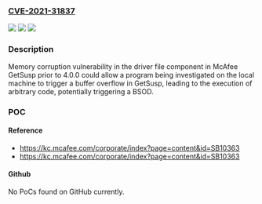 ### [CVE-2021-31837](https://cve.mitre.org/cgi-bin/cvename.cgi?name=CVE-2021-31837)
![](https://img.shields.io/static/v1?label=Product&message=McAfee%20GetSusp&color=blue)
![](https://img.shields.io/static/v1?label=Version&message=%3C%204.0.0%20&color=brighgreen)
![](https://img.shields.io/static/v1?label=Vulnerability&message=CWE-787%3A%20Out%20of%20Bounds%20Write&color=brighgreen)

### Description

Memory corruption vulnerability in the driver file component in McAfee GetSusp prior to 4.0.0 could allow a program being investigated on the local machine to trigger a buffer overflow in GetSusp, leading to the execution of arbitrary code, potentially triggering a BSOD.

### POC

#### Reference
- https://kc.mcafee.com/corporate/index?page=content&id=SB10363
- https://kc.mcafee.com/corporate/index?page=content&id=SB10363

#### Github
No PoCs found on GitHub currently.

